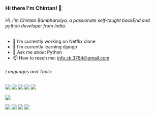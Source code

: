 ### Hi there I'm Chintan! 👋

###### Hi, I'm Chintan Bambharoliya, a passionate self-taught backEnd and python developer from India.
- 🔭 I’m currently working on Netflix clone
- 🌱 I’m currently learning django
- 💬 Ask me about Python
- 📫 How to reach me: info.ck.3764@gmail.com

<!--
**Chintan8860/Chintan8860** is a ✨ _special_ ✨ repository because its `README.md` (this file) appears on your GitHub profile.

Here are some ideas to get you started:

- 🔭 I’m currently working on Netflix clone
- 🌱 I’m currently learning django
- 💬 Ask me about Python
- 📫 How to reach me: info.ck.3764@gmail.com

-->


###### Languages and Tools:



 ![](https://img.shields.io/badge/html-css-red)  ![](https://img.shields.io/badge/c-c++-orange) ![](https://img.shields.io/badge/Python-brightgreen) ![](https://img.shields.io/badge/js-Php-blue) ![](https://img.shields.io/badge/Android-xcode-yellow)


 ![](https://github-readme-stats.vercel.app/api?username=Chintan8860&show_icons=true&title_color=79ff97&icon_color=79ff97&text_color=9f9f9f&bg_color=151515&hide=["stars"])

 ![](https://github-readme-stats.vercel.app/api/pin/?username=Chintan8860&repo=Ultimate-Facebook-Scraper&show_icons=true&title_color=fff&icon_color=79ff97&text_color=9f9f9f&bg_color=151515)  ![](https://github-readme-stats.vercel.app/api/pin/?username=Chintan8860&repo=Live-Stock-Market-price&show_icons=true&title_color=fff&icon_color=79ff97&text_color=9f9f9f&bg_color=151515) ![](https://github-readme-stats.vercel.app/api/pin/?username=Chintan8860&repo=python-game&show_icons=true&title_color=fff&icon_color=79ff97&text_color=9f9f9f&bg_color=151515) ![](https://github-readme-stats.vercel.app/api/pin/?username=Chintan8860&repo=covid-19-case-notification&show_icons=true&title_color=fff&icon_color=79ff97&text_color=9f9f9f&bg_color=151515)
 
 
